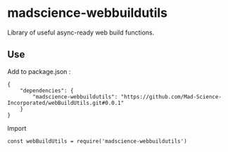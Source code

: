 # madscience-webbuildutils

Library of useful async-ready web build functions.

## Use 

Add to package.json :

    {
        "dependencies": {
            "madscience-webbuildutils": "https://github.com/Mad-Science-Incorporated/webBuildUtils.git#0.0.1"
        }
    }

Import

    const webBuildUtils = require('madscience-webbuildutils')
